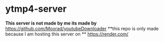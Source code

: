 # ytmp4-server
**This server is not made by me its made by** https://github.com/Moorad/youtubeDownloader **this repo is only made because I am hosting this server on ** https://render.com/
